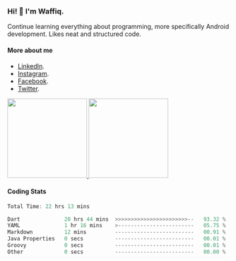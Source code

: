 ### Hi! 👋 I'm Waffiq.

Continue learning everything about programming, more specifically Android development. Likes neat and structured code.

#### More about me 
- [LinkedIn](https://www.linkedin.com/in/waffiqaziz/).
- [Instagram](https://www.instagram.com/waffiqaziz/).
- [Facebook](https://web.facebook.com/WaffiqAziz/).
- [Twitter](https://twitter.com/AzizWaffiq).

<p align="left">
<a href="https://github.com/waffiqaziz">
  <img height="180em" src="https://github-readme-stats-eight-theta.vercel.app/api?username=waffiqaziz&show_icons=true&theme=algolia&include_all_commits=true&count_private=true"/>
  <img height="180em" src="https://github-readme-stats-eight-theta.vercel.app/api/top-langs/?username=waffiqaziz&layout=compact&langs_count=8&theme=algolia"/>
</a>
</p>

#### Coding Stats
<!--START_SECTION:waka-->

```rust
Total Time: 22 hrs 13 mins

Dart              20 hrs 44 mins  >>>>>>>>>>>>>>>>>>>>>>>--   93.32 %
YAML              1 hr 16 mins    >------------------------   05.75 %
Markdown          12 mins         -------------------------   00.91 %
Java Properties   0 secs          -------------------------   00.01 %
Groovy            0 secs          -------------------------   00.01 %
Other             0 secs          -------------------------   00.00 %
```

<!--END_SECTION:waka-->
